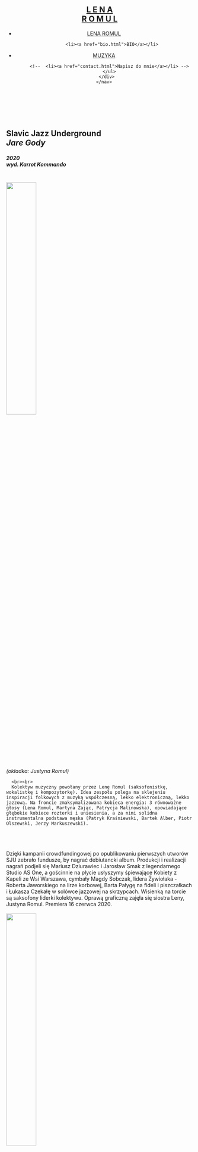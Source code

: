<!DOCTYPE html>
<html lang="en">

<head>
  <meta charset="UTF-8">
  <meta name="viewport" content="width=device-width, initial-scale=1.0">
  <meta http-equiv="X-UA-Compatible" content="ie=edge">
  <meta name="decription" content="Lena Romul - Artystka Multimedialna. Muzyka, obraz, rękodzieło.">
  <meta name="keywords" content="lena romul,saksofon,wokal,producent muzyczny,lekcje muzyki,warszawa,makrama,twórz samodzielnie,DIY,kobieta saksofonistka,kompozytor,autor tekstów, muzyka">
  <link rel="stylesheet" href="https://cdnjs.cloudflare.com/ajax/libs/font-awesome/5.14.0/css/all.min.css" integrity="sha512-1PKOgIY59xJ8Co8+NE6FZ+LOAZKjy+KY8iq0G4B3CyeY6wYHN3yt9PW0XpSriVlkMXe40PTKnXrLnZ9+fkDaog==" crossorigin="anonymous" />
  <link rel="stylesheet" href="https://stackpath.bootstrapcdn.com/bootstrap/4.4.1/css/bootstrap.min.css" integrity="sha384-Vkoo8x4CGsO3+Hhxv8T/Q5PaXtkKtu6ug5TOeNV6gBiFeWPGFN9MuhOf23Q9Ifjh" crossorigin="anonymous">
  <link rel="stylesheet" href="style.css">
  <title>Lena Romul - muzyka</title>
</head>

<body>
  <header>
    <nav id="navbar">
      <div class="container">
        <h1 class="logo"><a href="index.html">L E N A<br>R O M U L</a></h1>
        <ul>
          <li><a href="index.html">LENA ROMUL</a></li>

          <li><a href="bio.html">BIO</a></li>
  <li><a class="current" href="muzyka.html">MUZYKA</a></li>

        <!--  <li><a href="contact.html">Napisz do mnie</a></li> -->
        </ul>
      </div>
    </nav>
  </header>

  <section id="czarownica-info2">
    <div class="czarownica-content">
      <br>
      <br>
      <h2>Slavic Jazz Underground<br><I>Jare Gody</I></h2>
      <h5>2020<br>wyd. Karrot Kommando</h5>
      <br>
            <img src="slavic3.jpg" alt="" width="40%">
            <p><I>(okładka: Justyna Romul)</I>

      <br><br>
      Kolektyw muzyczny powołany przez Lenę Romul (saksofonistkę, wokalistkę i kompozytorkę). Idea zespołu polega na sklejeniu inspiracji folkowych z muzyką współczesną, lekko elektroniczną, lekko jazzową. Na froncie zmaksymalizowana kobieca energia: 3 równoważne głosy (Lena Romul, Martyna Zając, Patrycja Malinowska), opowiadające głębokie kobiece rozterki i uniesienia, a za nimi solidna instrumentalna podstawa męska (Patryk Kraśniewski, Bartek Alber, Piotr Olszewski, Jerzy Markuszewski).
<br>

<br>
        <br>Dzięki kampanii crowdfundingowej po opublikowaniu pierwszych utworów SJU zebrało fundusze, by nagrać debiutancki album. Produkcji i realizacji nagrań podjeli się Mariusz Dziurawiec i Jarosław Smak z legendarnego Studio AS One, a gościnnie na płycie usłyszymy śpiewające Kobiety z Kapeli ze Wsi Warszawa, cymbały Magdy Sobczak, lidera Żywiołaka - Roberta Jaworskiego na lirze korbowej, Barta Pałygę na fideli i piszczałkach i Łukasza Czekałę w solówce jazzowej na skrzypcach. Wisienką na torcie są saksofony liderki kolektywu. Oprawą graficzną zajęła się siostra Leny, Justyna Romul. Premiera 16 czerwca 2020.
        <br>
        <br>
        <img src="slavic2.png" alt="" width="40%">
<br>

        <ul><h5>Skład zespołu:</h5>
        <li>Lena Romul – saksofon, wokal</li>
        <li>Martyna Zając – wokal</li>
        <li>Patrycja Malinowska – wokal</li>
        <li>Patryk Kraśniewski – instrumenty klawiszowe</li>
        <li>Bartek Alber – gitary</li>
        <li>Emil Wojtczak – gitara basowa</li>
        <li>Jerzy Markuszewski – perkusja, elektronika</li>
        </ul>
        <br>
      <iframe width="400" height="300" src="https://www.youtube.com/embed/YeM3DUmfN2c" frameborder="0" allow="accelerometer; autoplay; clipboard-write; encrypted-media; gyroscope; picture-in-picture" allowfullscreen></iframe>
  <br><I>(autorka klipu: Olga Czyżykiewicz)</I>
      <br>
      <br>
<iframe width="400" height="300" src="https://www.youtube.com/embed/GxUu5yKSwiU" frameborder="0" allow="accelerometer; autoplay; clipboard-write; encrypted-media; gyroscope; picture-in-picture" allowfullscreen></iframe>
<br><I>(autor klipu: Jarek Tokarski)</I>
<br>
<br>
<I> Ten album to znów dość ciekawy sposób na połączenie szeroko rozumianej tematyki słowiańskiej z etno-jazzem. Już od pierwszych taktów słychać, jak wiele wspólnego muzycznie ma tradycyjna muzyka nizinnej Polski ze stricte jazzowymi dźwiękowymi zawijasami. Połamane rytmy, zagrane na współczesnych instrumentach i połączenie tego z tematyką wierzeń i legend Słowian – to ma ukryty sens! Slavic Jazz Underground nie ogranicza się tylko do czerpania z kultury wsi, na płycie wybrzmiewa też bardzo dużo nuty stricte miejskiej i podmiejskiej. Zespół zręcznie lawiruje między tym co stare i tradycyjne a tym co współczesne, dubsptepowe i wręcz „hipsterskie” – ale wciąż z neo-ludowym duchem. A gdy „miasto” zaczyna muzycznie przeważać to zespół odbija w stronę „wsi” – i vice versa. <br><br>Każdy z kawałków jest trochę inny i puszcza oczko do innej części naszej słowiańskiej tradycji – a czyni to sympatycznie i zadziornie, w bawełnianej koszulce, wygodnym sportowym obuwiu i z elektrycznej hulajnogi, przemierzając miejską dżunglę wprost do podmiejskiego lasu, by finalnie spotkać art-rockowo-folkowego „Pośwista”. Album „Jare Gody” to mniej więcej taki skok jakościowy w polskim etno-jazzie jak lata temu „Wiosna Ludu” Kapeli Ze Wsi Warszawa w rodzimym folku, mimo że nie jest to w żadnym wypadku pierwsze na polskiej scenie łączenie jazzu z motywami czerpanymi z muzyki ludowej. </I>
<br><br>
Witt Wilczyński, Słowiańska Agencja Prasowa

<br><br>
<iframe src="https://open.spotify.com/embed/album/2AItJ4ioBnV6QPQ2ZKetGF" width="400" height="340" frameborder="0" allowtransparency="true" allow="encrypted-media"></iframe>
<br>
<br>
<I>
„Jare gody” połączyły tyle znamienitych nazwisk polskiej sceny folkowej czy world music, że każdemu jej miłośnikowi powinno się zakręcić w głowie. Ale nie tylko od nazwisk, bo jest to muzyka bardzo nieoczywista w odczycie, a jednocześnie pieczołowicie przygotowana. Już po pierwszym odsłuchu płyty mam świadomość, że odkrywanie jej to zajęcie nie na dzień czy dwa, ale może i na całe lato.

Stare spotyka nowe, melodie na ludowo mieszane są z powyginanymi jazzowymi harmoniami, tradycyjne brzmienia zderzają się ze współczesnymi, a w stylach jakie tu znajdziemy można przebierać jak w ulęgałkach.<br><br>

I trudno o inny efekt, skoro na płycie spotyka się tak wiele charakterów, a była przygotowywana przez kilka lat. No więc nie dziwcie się, że syntezatory i elektronika zabrzmią tu obok organów, gitar elektrycznych i basowych. Wielogłos czerpiący z bałkańskich tradycji i głos biały obok liry korbowej (wiedzieliście o tym widząc nazwisko Jaworskiego, prawda?). Czy fidel płocką w okrasie z techno. Bywa bardzo klasycznie, bywa jazzowo, bywa zupełnie popowo.

Choć „slavic jazz underground” zdaje się nazwą bardzo pojemną, to jednak ani „slavic” ani „jazz”, ani „underground” nie wyczerpie w pełni bogactwa, które znajdziecie na „Jarych Godach”. Idźcie i słuchajcie.</I>
<p>
  <br>
Kaśka Paluch, etnosystem.pl
<br><br>
    </div>
  </section>

  <section id="czarownica-info3">
    <div class="czarownica-content">
      <br>
      <br>
      <h2>Lena Romul<br><I>Marti Brown</I></h2>
      <h5>2017<br>wyd. Karrot Kommando</h5>
      <br>
            <img src="martibrown2.jpg" alt="" width="40%">
      <br><br>To trzecia płyta artystki, na której porzuca saksofon na rzecz intymnego śpiewu. Powstała z inicjatywy Piotra Olszewskiego ( produkcja, bas ) oraz Bartka Albera ( gitara, banjo ), a po dodaniu dźwięków przez Patryka Kraśniewskiego (
      fortepian, instrumenty klawiszowe ) i Jerzego Markuszewskiego ( perkusja ) całość ułożyła się w retro - popowy krążek. Warto dodać, że panowie udzielili się także wokalnie.</p><br>

      <p>


        Teksty Leny powstawały podczas nowej sytuacji w jej życiu osobistym - praca nad płytą wiązała się z okresem ciąży i wkraczania w dorosłość jako matka - album dzięki temu nabiera znamion debiutu, jednak w warstwie instrumentalnej najbardziej
        zbliżony jest do pierwszego longplay'a artystki - "Instynktownie" z roku 2013.
      <p>
        <br>
        <img src="martibrown1.jpg" alt="" width="40%">
        <img src="martibrown3.jpg" alt="" width="40%">
        <br>
        <I> (okładka i fotografie: Arkadiusz Krassowski)</I>
      <p>
        <br>
        Organiczne brzmienie jest efektem zespołowego nagrywania "na setkę" z dala od miejskiego zgiełku, w studio Monochrom otoczonym górami i lasami, gdzie sygnał telefonu komórkowego prawie nie dociera, a poziom decybeli na zewnątrz nie przekracza
        dwudziestu. Jak mówi Lena "Tam można było chwilę odetchnąć, bo Warszawa była bardzo daleko. Sklep spożywczy także. Przyjęły nas dwie młode rodziny na granicy Polski, było spokojnie, było świeże powietrze, dużo czasu wolnego. Warunki bardzo
        inspirujące - zespół po prostu gra wspólnie piosenki przez kilka dni. Jak w czasach kiedy rejestrowano albumy na taśmę".
      <p>
      <p>
        <br>
        <iframe width="400" height="300" src="https://www.youtube.com/embed/CQJ_2QWnBE8" frameborder="0" allow="accelerometer; autoplay; clipboard-write; encrypted-media; gyroscope; picture-in-picture" allowfullscreen></iframe>
        <iframe width="400" height="300" src="https://www.youtube.com/embed/WyYRq4mIESc" frameborder="0" allow="accelerometer; autoplay; clipboard-write; encrypted-media; gyroscope; picture-in-picture" allowfullscreen></iframe>
        <br>
        <I>(autor klipów: Jarek Tokarski)</I>
        <br>
        <br>
        Album "Marti Brown" zawiera 9 piosenek w języku polskim. Brzmienia gitar, perkusji, wurlitzera, mellotronu urozmaicone są partiami banjo, akordeonu i piły. Pierwszym zwiastunem płyty był utwór "James Blond", który ilustruje stonowany i
        intrygujący klip autorstwa Jarka Tokarskiego.
        Za oprawę graficzną albumu odpowiedzialny jest Arkadiusz Krassowski, czcionkę na potrzeby albumu stworzyła Justyna Romul.
        <br>
        <br>
        <iframe src="https://open.spotify.com/embed/album/4DS5PYbvO0lYQon4rFY59u" width="400" height="360" frameborder="0" allowtransparency="true" allow="encrypted-media"></iframe>
        <br>
        <br>
      <h5>Osoby odpowiedzialne za nagranie i brzmienie płyty:</h5>
      <ul>
        <li>Realizacja dźwięku - Ignacy Gruszecki / Monochrom Studio</li>
        <li>Asystent Realizatora Dźwięku - Paweł Machciński</li>
        <li>Produkcja Muzyczna, Miks - Piotr Olszewski / Wiktorów Studio</li>
        <li>Mastering - Studio As One</li>
        <li>Producent Wykonawczy - Captain Earth</li>
      </ul>
      <br>
    </div>
  </section>


  <section id="czarownica-info4">
    <div class="czarownica-content">
      <br>
      <br>
      <h2>Lena Romul<br><I>Pegaz</I></h2>
      <h5>2015<br>wyd. Captain Earth</h5>
      <br>
      <img src="pegaz7.jpg" alt="" width="40%">
      <p><I>(okładka: Ewelina Gąska)</I>
<br>
        <br><I>„Pegaz” to bez wątpienia duży krok w przód wykonany przez artystkę.


Lena Romul,  pochodząca z Poznania wokalistka, saksofonistka i kompozytorka nie jest już na etapie poszukiwania własnej muzycznej drogi, co odczuć można było jeszcze przy okazji dobrego, ale momentami nieco chwiejnego debiutu (piszę to z perspektywy czasu, gdyż wielu rzeczy nie dało się po prostu usłyszeć od razu, dopiero druga płyta pokazała małe niedociągnięcia pierwszej solówki). Ten wyraźny podział i rozdwojenie twórczego „ja” sprawiały wrażenie niepewności co do tego, którym torem podążać. Wydany w listopadzie krążek rozwiewa wszelkie wątpliwości i pokazuje, że właściwa droga została już przez Lenę odnaleziona.</I>
<p>Mateusz Kołodziej, axunarts.pl
  <br>

        <br>
        <img src="pegaz1.jpg" alt="" width="40%">
        <img src="pegaz6.png" alt="" width="40%">
        <br>
        <I>(fotografie: Angelika Jakociuk)</I>
        <br>
        <br>
        <I>Nad płytą pracowali muzycy, którzy towarzyszą Romul także podczas koncertów, czyli perkusista Jerzy Markuszewski, klawiszowiec Patryk Kraśniewski, kontrabasista Grzegorz Piasecki oraz gitarzysta Piotr Rubik (gwoli wyjaśnienia: nie ten od klaskania w rytm „Niech mówią, że to nie jest miłość„…). Każdy z nich dodał do krążka cząstkę siebie, co najlepiej słychać we wspomnianym wyżej, rewelacyjnym kawałku „Mamo„, stanowiącego najładniejszą wizytówkę całości. Warto dodać, że na płycie gościnnie pojawili się Wojtek Miecznikowski, Aleksandra Kołcz, Agnieszka Bigaj, Sabina Nycek i Mateusz Mendyka, a całość została wyprodukowana na bardzo wysokim poziomie, co słuchać od pierwszego do ostatniego, dziewiątego numeru.

<br><br>Podobnie jak debiutancki album, druga płyta Leny Romul intryguje od samego początku zarówno pod względem muzycznym, jak i produkcyjnym oraz tekstowym. Dobre wrażenie wywołuje nie tylko gra instrumentów, ale także – przede wszystkim – ciepły wokal artystki, która ma na swoim koncie także udział w jednym z czołowych talent-shows. </I>
<p>Sergiusz Królak, jazzsoul.pl
<br>
        <br>
        <iframe src="https://open.spotify.com/embed/album/1SjSsWwlbnBWRf9VxZN5hQ" width="400" height="360" frameborder="0" allowtransparency="true" allow="encrypted-media"></iframe>
        <br><br>

    </div>
  </section>

  <section id="czarownica-info">
    <div class="czarownica-content">
      <br>
      <br>
      <h2>Lena Romul<br><I>Industrialnie / Instynktownie</I></h2>
      <h5>2013<br>wyd. Captain Earth</h5>
      <br>
      <img src="pierwszaplyta1.jpg" alt="" width="40%">
      <p><I>(okładka: Rafał Dominik)</I>
<br>
<br>


        <br>
        <img src="pierwszaplyta5.jpg" alt="" width="40%">
        <img src="pierwszaplyta4.jpg" alt="" width="40%">
        <br>

        <br>
        <br>
      <ul>  <h5>Lena Romul Industrialnie</h5>
      <li>  Lena Romul - wokal, saksofon</li>
      <li>  Artur "Boo-Boo" Twarowski - gitary, programowanie</li>
      <li>  Artur Bogusławski - instrumenty klawiszowe, programowanie</li>
      <li>  Patryk Kraśniewski - instrumenty klawiszowe, programowanie</li>
      <li>  Tomasz Mądzielewski - perkusja, programowanie </li>
      <li> Jerzy Markuszewski - perkusja, programowanie </li>
      <li> Adam Jendryczka - realizacja koncertów </li>
    </ul>
<br>
<iframe width="400" height="300" src="https://www.youtube.com/embed/J_YcQ6n1KYc" frameborder="0" allow="accelerometer; autoplay; clipboard-write; encrypted-media; gyroscope; picture-in-picture" allowfullscreen></iframe>
<br>
        <br>
        <ul>  <h5>Lena Romul Instynktownie</h5>
        <li>  Lena Romul - wokal, saksofon</li>
        <li>  Piotr Rubik - gitara elektryczna</li>
        <li>  Patryk Kraśniewski - fortepian</li>
        <li>  Grzegorz Piasecki - kontrabas, gitara basowa </li>
        <li> Jerzy Markuszewski - perkusja</li>
        <li> Adam Jendryczka - realizacja koncertów</li>
      </ul>
        <br>
        <iframe width="400" height="300" src="https://www.youtube.com/embed/YgqZUhOSn18" frameborder="0" allow="accelerometer; autoplay; clipboard-write; encrypted-media; gyroscope; picture-in-picture" allowfullscreen></iframe>
        <br>
        <br>
        <I>Fonograficzny debiut Leny Romul pokazuje jej dwa muzyczne oblicza i naprawdę trudno jest mi określić, które z nich prezentuje się lepiej. „Industrialnie”, nie licząc małych potknięć i kilku wolniejszych numerów, jest krążkiem ciekawym i wciągającym. Jazzowe „Instynktownie” udowadnia natomiast, że główna nagroda konkursu Jazz Juniors przyznana Lenie kilka lat temu nie była pomyłką. Ten album jest niczym moneta – posiada swój awers i rewers. Różnica tkwi jednak w tym, iż rzucając nią, bez względu na to, co wypadnie – orzeł czy reszka – zawsze wygramy obcując z dobrą, utrzymaną na wysokim poziomie muzyką.</I>
        <p> Mateusz Kołodziej, axunarts.pl
<br>
<br>
        <iframe src="https://open.spotify.com/embed/album/6qAeJqN4mRs2zmWzIAqD6V" width="400" height="640" frameborder="0" allowtransparency="true" allow="encrypted-media"></iframe>
        <br><br>

    </div>
  </section>

  <footer id="main-footer">
    <p>Lena Romul &copy; 2020</p>
    <p>lenaromul@gmail.com</p>
  </footer>
</body>

</html>
